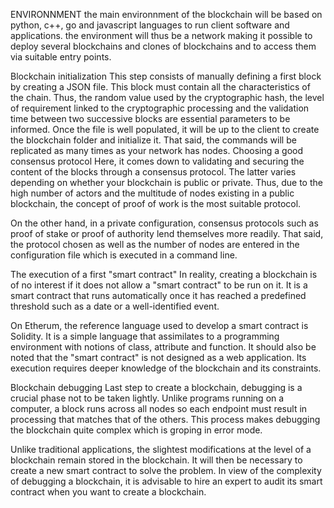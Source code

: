 ENVIRONNMENT
the main environnment of the blockchain will be based on python, c++, go and javascript languages ​​to run client software and applications.
the environment will thus be a network making it possible to deploy several blockchains and clones of blockchains and to access them via suitable entry points.


Blockchain initialization
This step consists of manually defining a first block by creating a JSON file. This block must contain all the characteristics of the chain. Thus, the random value used by the cryptographic hash, the level of requirement linked to the cryptographic processing and the validation time between two successive blocks are essential parameters to be informed.
Once the file is well populated, it will be up to the client to create the blockchain folder and initialize it. That said, the commands will be replicated as many times as your network has nodes.
Choosing a good consensus protocol
Here, it comes down to validating and securing the content of the blocks through a consensus protocol. The latter varies depending on whether your blockchain is public or private. Thus, due to the high number of actors and the multitude of nodes existing in a public blockchain, the concept of proof of work is the most suitable protocol.

On the other hand, in a private configuration, consensus protocols such as proof of stake or proof of authority lend themselves more readily. That said, the protocol chosen as well as the number of nodes are entered in the configuration file which is executed in a command line.

The execution of a first "smart contract"
In reality, creating a blockchain is of no interest if it does not allow a "smart contract" to be run on it. It is a smart contract that runs automatically once it has reached a predefined threshold such as a date or a well-identified event.

On Etherum, the reference language used to develop a smart contract is Solidity. It is a simple language that assimilates to a programming environment with notions of class, attribute and function. It should also be noted that the "smart contract" is not designed as a web application. Its execution requires deeper knowledge of the blockchain and its constraints.

Blockchain debugging
Last step to create a blockchain, debugging is a crucial phase not to be taken lightly. Unlike programs running on a computer, a block runs across all nodes so each endpoint must result in processing that matches that of the others. This process makes debugging the blockchain quite complex which is groping in error mode.

Unlike traditional applications, the slightest modifications at the level of a blockchain remain stored in the blockchain. It will then be necessary to create a new smart contract to solve the problem. In view of the complexity of debugging a blockchain, it is advisable to hire an expert to audit its smart contract when you want to create a blockchain.
